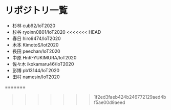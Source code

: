 # リポジトリ一覧
- 杉林 cub92/IoT2020
- 杉谷 ryoinn0801/IoT2020
<<<<<<< HEAD
- 春日 hiro9474/IoT2020
- 木本  KimotoS/Iot2020
- 長田 peechan/IoT2020
- 中原 HnR-YUKIMURA/IoT2020
- 佐々木 ikokamaru46/IoT2020
- 彭博 pb13144/IoT2020
- 田村 namesin/IoT2020

=======
>>>>>>> 1f2ed3faeb424b246772129aed4bf5ae00d9aeed
